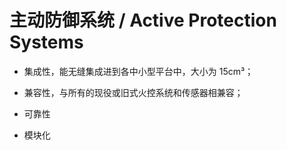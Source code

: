 # 主动防御系统 / Active Protection Systems

- 集成性，能无缝集成进到各中小型平台中，大小为 15cm³；

- 兼容性，与所有的现役或旧式火控系统和传感器相兼容；

- 可靠性

- 模块化
